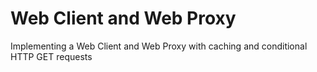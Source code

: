 # Web Client and Web Proxy
Implementing a Web Client and Web Proxy with caching and conditional HTTP GET requests
